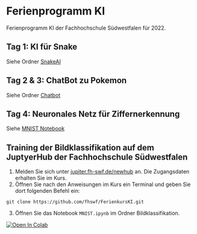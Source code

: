 # Ferienprogramm KI

Ferienprogramm KI der Fachhochschule Südwestfalen für 2022.

## Tag 1: KI für Snake
Siehe Ordner [SnakeAI](SnakeAI)

## Tag 2 & 3: ChatBot zu Pokemon
Siehe Ordner [Chatbot](Chatbot)

## Tag 4: Neuronales Netz für Ziffernerkennung
Siehe [MNIST Notebook](MNIST.ipynb)


## Training der Bildklassifikation auf dem JuptyerHub der Fachhochschule Südwestfalen

1. Melden Sie sich unter [jupiter.fh-swf.de/newhub](https://jupiter.fh-swf.de/newhub) an. Die Zugangsdaten erhalten Sie im Kurs.
2. Öffnen Sie nach den Anweisungen im Kurs ein Terminal und geben Sie dort folgenden Befehl ein:
  ```
  git clone https://github.com/fhswf/FerienkursKI.git
  ```
3. Öffnen Sie das Notebook `MNIST.ipynb` im Ordner Bildklassifikation.

[![Open In Colab](https://colab.research.google.com/assets/colab-badge.svg)](https://colab.research.google.com/github/fhswf/FerienkursKI)
